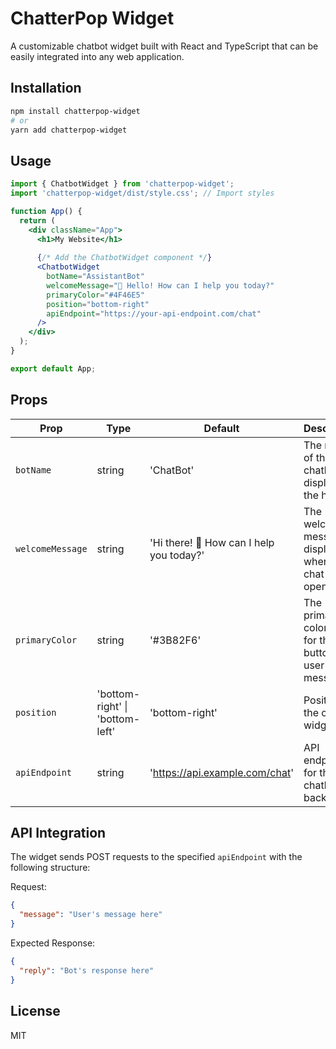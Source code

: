 
# ChatterPop Widget

A customizable chatbot widget built with React and TypeScript that can be easily integrated into any web application.

## Installation

```bash
npm install chatterpop-widget
# or
yarn add chatterpop-widget
```

## Usage

```jsx
import { ChatbotWidget } from 'chatterpop-widget';
import 'chatterpop-widget/dist/style.css'; // Import styles

function App() {
  return (
    <div className="App">
      <h1>My Website</h1>
      
      {/* Add the ChatbotWidget component */}
      <ChatbotWidget 
        botName="AssistantBot"
        welcomeMessage="👋 Hello! How can I help you today?"
        primaryColor="#4F46E5"
        position="bottom-right"
        apiEndpoint="https://your-api-endpoint.com/chat"
      />
    </div>
  );
}

export default App;
```

## Props

| Prop | Type | Default | Description |
|------|------|---------|-------------|
| `botName` | string | 'ChatBot' | The name of the chatbot displayed in the header |
| `welcomeMessage` | string | 'Hi there! 👋 How can I help you today?' | The welcome message displayed when the chat is first opened |
| `primaryColor` | string | '#3B82F6' | The primary color used for the chat button and user messages |
| `position` | 'bottom-right' \| 'bottom-left' | 'bottom-right' | Position of the chat widget |
| `apiEndpoint` | string | 'https://api.example.com/chat' | API endpoint for the chatbot backend |

## API Integration

The widget sends POST requests to the specified `apiEndpoint` with the following structure:

Request:
```json
{
  "message": "User's message here"
}
```

Expected Response:
```json
{
  "reply": "Bot's response here"
}
```

## License

MIT
